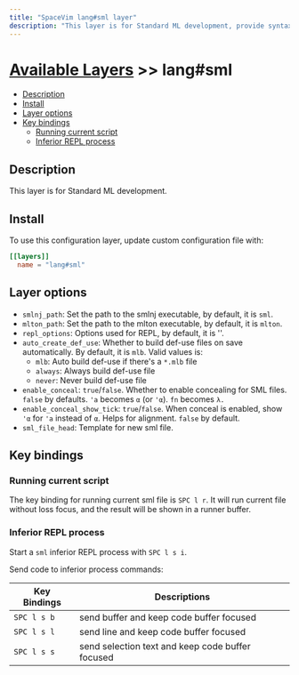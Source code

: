 ```yaml
---
title: "SpaceVim lang#sml layer"
description: "This layer is for Standard ML development, provide syntax highlighting and repl support for sml file."
---
```


# [Available Layers](../../) >> lang#sml

<!-- vim-markdown-toc GFM -->

- [Description](#description)
- [Install](#install)
- [Layer options](#layer-options)
- [Key bindings](#key-bindings)
  - [Running current script](#running-current-script)
  - [Inferior REPL process](#inferior-repl-process)

<!-- vim-markdown-toc -->

## Description

This layer is for Standard ML development.

## Install

To use this configuration layer, update custom configuration file with:

```toml
[[layers]]
  name = "lang#sml"
```

## Layer options

- `smlnj_path`: Set the path to the smlnj executable, by default, it is `sml`.
- `mlton_path`: Set the path to the mlton executable, by default, it is `mlton`.
- `repl_options`: Options used for REPL, by default, it is ''.
- `auto_create_def_use`: Whether to build def-use files on save automatically.
  By default, it is `mlb`. Valid values is:
  - `mlb`: Auto build def-use if there's a `*.mlb` file
  - `always`: Always build def-use file
  - `never`: Never build def-use file
- `enable_conceal`: `true`/`false`. Whether to enable concealing for SML files. `false` by defaults.
  `'a` becomes `α` (or `'α`). `fn` becomes `λ.`
- `enable_conceal_show_tick`: `true`/`false`. When conceal is enabled, show `'α` for `'a` instead of `α`.
  Helps for alignment. `false` by default.
- `sml_file_head`: Template for new sml file.


## Key bindings

### Running current script

The key binding for running current sml file is `SPC l r`.
It will run current file without loss focus,
and the result will be shown in a runner buffer.

### Inferior REPL process

Start a `sml` inferior REPL process with `SPC l s i`.

Send code to inferior process commands:

| Key Bindings | Descriptions                                     |
| ------------ | ------------------------------------------------ |
| `SPC l s b`  | send buffer and keep code buffer focused         |
| `SPC l s l`  | send line and keep code buffer focused           |
| `SPC l s s`  | send selection text and keep code buffer focused |


